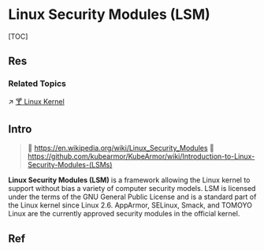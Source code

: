 # Linux Security Modules (LSM)

[TOC]



## Res
### Related Topics
↗ [🍸 Linux Kernel](../../../../../🔑%20CS%20Core/🥷🏼%20Operating%20Systems%20&%20Kernels%20(Engineering%20Part)/Linux%20(Derived%20From%20UNIX%20Family)/🔩%20Linux%20Kernel/🍸%20Linux%20Kernel.md)



## Intro
> 📎 https://en.wikipedia.org/wiki/Linux_Security_Modules
> 📎 https://github.com/kubearmor/KubeArmor/wiki/Introduction-to-Linux-Security-Modules-(LSMs)

**Linux Security Modules (LSM)** is a framework allowing the Linux kernel to support without bias a variety of computer security models. LSM is licensed under the terms of the GNU General Public License and is a standard part of the Linux kernel since Linux 2.6. AppArmor, SELinux, Smack, and TOMOYO Linux are the currently approved security modules in the official kernel.



## Ref
